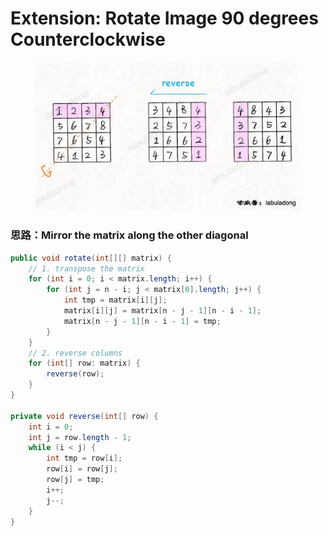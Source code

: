 # Extension: Rotate Image 90 degrees Counterclockwise

<figure><img src="../../../../.gitbook/assets/image (34) (1) (1) (1).png" alt="" width="563"><figcaption></figcaption></figure>

### 思路：Mirror the matrix along the other diagonal

```java
public void rotate(int[][] matrix) {
    // 1. transpose the matrix
    for (int i = 0; i < matrix.length; i++) {
        for (int j = n - i; j < matrix[0].length; j++) {
            int tmp = matrix[i][j];
            matrix[i][j] = matrix[n - j - 1][n - i - 1];
            matrix[n - j - 1][n - i - 1] = tmp;
        }
    }
    // 2. reverse columns
    for (int[] row: matrix) {
        reverse(row);
    }
}

private void reverse(int[] row) {
    int i = 0;
    int j = row.length - 1;
    while (i < j) {
        int tmp = row[i];
        row[i] = row[j];
        row[j] = tmp;
        i++;
        j--;
    }
}
```
